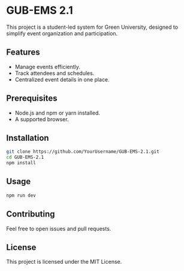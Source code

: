 
# GUB-EMS 2.1

This project is a student-led system for Green University, designed to simplify event organization and participation.

## Features
- Manage events efficiently.
- Track attendees and schedules.
- Centralized event details in one place.

## Prerequisites
- Node.js and npm or yarn installed.
- A supported browser.

## Installation
```bash
git clone https://github.com/YourUsername/GUB-EMS-2.1.git
cd GUB-EMS-2.1
npm install
```

## Usage
```bash
npm run dev
```


## Contributing
Feel free to open issues and pull requests.

## License
This project is licensed under the MIT License.